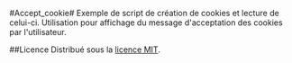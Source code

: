 #Accept_cookie#
Exemple de script de création de cookies et lecture de celui-ci. Utilisation pour affichage du message d'acceptation des cookies par l'utilisateur.

##Licence
Distribué sous la [licence MIT](https://opensource.org/licenses/MIT).
